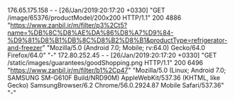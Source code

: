 176.65.175.158 - - [26/Jan/2019:20:17:20 +0330] "GET /image/65376/productModel/200x200 HTTP/1.1" 200 4886 "https://www.zanbil.ir/m/filter/p3%2Ct5?name=%DB%8C%D8%AE%DA%86%D8%A7%D9%84-%D9%81%D8%B1%DB%8C%D8%B2%D8%B1&productType=refrigerator-and-freezer" "Mozilla/5.0 (Android 7.0; Mobile; rv:64.0) Gecko/64.0 Firefox/64.0" "-"
172.80.252.45 - - [26/Jan/2019:20:17:20 +0330] "GET /static/images/guarantees/goodShopping.png HTTP/1.1" 200 6496 "https://www.zanbil.ir/m/filter/b1%2Cp47" "Mozilla/5.0 (Linux; Android 7.0; SAMSUNG SM-G610F Build/NRD90M) AppleWebKit/537.36 (KHTML, like Gecko) SamsungBrowser/6.2 Chrome/56.0.2924.87 Mobile Safari/537.36" "-"
